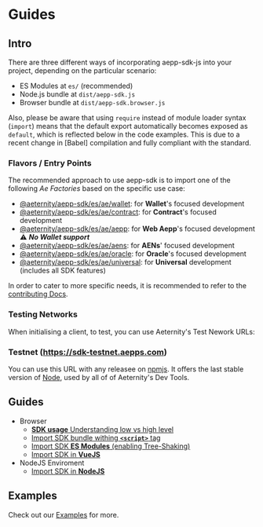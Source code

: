 # Guides

## Intro
There are three different ways of incorporating aepp-sdk-js into your project, depending on the particular scenario:
* ES Modules at `es/` (recommended)
* Node.js bundle at `dist/aepp-sdk.js`
* Browser bundle at `dist/aepp-sdk.browser.js`

Also, please be aware that using `require` instead of module loader syntax
(`import`) means that the default export automatically becomes exposed as
`default`, which is reflected below in the code examples. This is due to a
recent change in [Babel] compilation and fully compliant with the standard.

### Flavors / Entry Points

The recommended approach to use aepp-sdk is to import one of the following _Ae
Factories_ based on the specific use case:

* [@aeternity/aepp-sdk/es/ae/wallet](api/ae/wallet.md): for **Wallet**'s focused development
* [@aeternity/aepp-sdk/es/ae/contract](api/ae/contract.md): for **Contract**'s focused development
* [@aeternity/aepp-sdk/es/ae/aepp](api/ae/aepp.md): for **Web Aepp**'s focused development ⚠️ **_No Wallet support_**
* [@aeternity/aepp-sdk/es/ae/aens](api/ae/aens.md): for **AENs**' focused development
* [@aeternity/aepp-sdk/es/ae/oracle](api/ae/oracle.md): for **Oracle**'s focused development
* [@aeternity/aepp-sdk/es/ae/universal](api/ae/universal.md): for **Universal** development (includes all SDK features)

In order to cater to more specific needs, it is recommended to refer to the
[contributing Docs](contrib/README.md).

### Testing Networks
When initialising a client, to test, you can use Aeternity's Test Nework URLs:

### Testnet (https://sdk-testnet.aepps.com)
You can use this URL with any releasee on [npmjs](https://www.npmjs.com/package/@aeternity/aepp-sdk). It offers the last stable version of [Node](https://github.com/aeternity/aeternity), used by all of of Aeternity's Dev Tools.

## Guides
- Browser
  - [**SDK usage** Understanding low vs high level](guides/low-vs-high-usage.md)
  - [Import SDK bundle withing **`<script>`** tag](guides/import-script-tag.md)
  - [Import SDK **ES Modules** (enabling Tree-Shaking)](guides/import-tree-shaking.md)
  - [Import SDK in **VueJS**](guides/import-vuejs.md)
- NodeJS Enviroment
  - [Import SDK in **NodeJS**](guides/import-nodejs.md)


## Examples
Check out our [Examples](../examples/README.md) for more.
